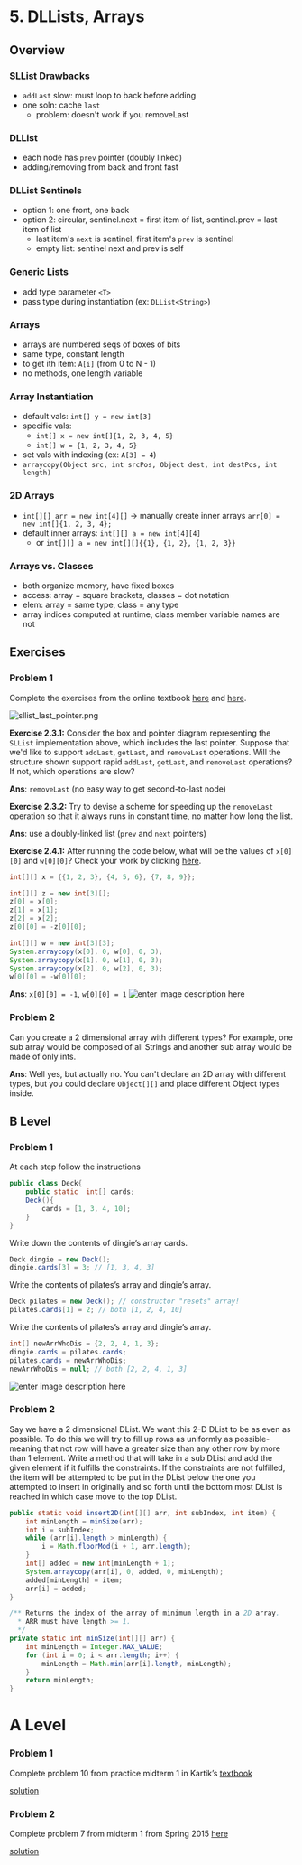 # 5. DLLists, Arrays
## Overview
### SLList Drawbacks
- `addLast` slow: must loop to back before adding
- one soln: cache `last`
	- problem: doesn't work if you removeLast
### DLList
- each node has `prev` pointer (doubly linked)
- adding/removing from back and front fast
### DLList Sentinels
- option 1: one front, one back
- option 2: circular, sentinel.next = first item of list, sentinel.prev = last item of list
	- last item's `next` is sentinel, first item's `prev` is sentinel
	- empty list: sentinel next and prev is self
### Generic Lists
- add type parameter `<T>`
- pass type during instantiation (ex: `DLList<String>`)
### Arrays
- arrays are numbered seqs of boxes of bits
- same type, constant length
- to get ith item: `A[i]` (from 0 to N - 1)
- no methods, one length variable
### Array Instantiation
- default vals: `int[] y = new int[3]`
- specific vals: 
	- `int[] x = new int[]{1, 2, 3, 4, 5}`
	- `int[] w = {1, 2, 3, 4, 5}`
- set vals with indexing (ex: `A[3] = 4`)
- `arraycopy(Object src, int srcPos, Object dest, int destPos, int length)`
### 2D Arrays
- `int[][] arr = new int[4][]` -> manually create inner arrays `arr[0] = new int[]{1, 2, 3, 4};`
- default inner arrays: `int[][] a = new int[4][4]`
	- or `int[][] a = new int[][]{{1}, {1, 2}, {1, 2, 3}}`
### Arrays vs. Classes
- both organize memory, have fixed boxes
- access: array = square brackets, classes = dot notation
- elem: array = same type, class = any type
- array indices computed at runtime, class member variable names are not
## Exercises
### Problem 1
Complete the exercises from the online textbook  [here](https://joshhug.gitbooks.io/hug61b/content/chap2/chap23.html)  and  [here](https://joshhug.gitbooks.io/hug61b/content/chap2/chap24.html).

![sllist_last_pointer.png](https://joshhug.gitbooks.io/hug61b/content/chap2/fig23/sllist_last_pointer.png)

**Exercise 2.3.1:**  Consider the box and pointer diagram representing the  `SLList`  implementation above, which includes the last pointer. Suppose that we'd like to support  `addLast`,  `getLast`, and  `removeLast`  operations. Will the structure shown support rapid  `addLast`,  `getLast`, and  `removeLast`  operations? If not, which operations are slow?

**Ans**: `removeLast` (no easy way to get second-to-last node)

**Exercise 2.3.2:**  Try to devise a scheme for speeding up the  `removeLast`  operation so that it always runs in constant time, no matter how long the list.

**Ans**: use a doubly-linked list (`prev` and `next` pointers)

**Exercise 2.4.1:**  After running the code below, what will be the values of `x[0][0]` and `w[0][0]`? Check your work by clicking  [here](http://goo.gl/fCZ9Dr).
```java
int[][] x = {{1, 2, 3}, {4, 5, 6}, {7, 8, 9}};

int[][] z = new int[3][];
z[0] = x[0];
z[1] = x[1];
z[2] = x[2];
z[0][0] = -z[0][0];

int[][] w = new int[3][3];
System.arraycopy(x[0], 0, w[0], 0, 3);
System.arraycopy(x[1], 0, w[1], 0, 3);
System.arraycopy(x[2], 0, w[2], 0, 3);
w[0][0] = -w[0][0];
```

**Ans**: `x[0][0] = -1`, `w[0][0] = 1`
![enter image description here](https://i.ibb.co/Z6cFCyG/5-C-1.png)
### Problem 2
Can you create a 2 dimensional array with different types? For example, one sub array would be composed of all Strings and another sub array would be made of only ints.

**Ans**: Well yes, but actually no. You can't declare an 2D array with different types, but you could declare `Object[][]` and place different Object types inside.
## B Level
### Problem 1
At each step follow the instructions
```java
public class Deck{
    public static  int[] cards;
    Deck(){
        cards = [1, 3, 4, 10];
    }
}
```
Write down the contents of dingie’s array cards.
```java
Deck dingie = new Deck();
dingie.cards[3] = 3; // [1, 3, 4, 3]
```
Write the contents of pilates’s array and dingie’s array.
```java
Deck pilates = new Deck(); // constructor "resets" array!
pilates.cards[1] = 2; // both [1, 2, 4, 10]
```
Write the contents of pilates’s array and dingie’s array.
```java
int[] newArrWhoDis = {2, 2, 4, 1, 3};
dingie.cards = pilates.cards;
pilates.cards = newArrWhoDis;
newArrWhoDis = null; // both [2, 2, 4, 1, 3]
```
![enter image description here](https://i.ibb.co/MGPXnqY/5-b-1.png)
### Problem 2
Say we have a 2 dimensional DList. We want this 2-D DList to be as even as possible. To do this we will try to fill up rows as uniformly as possible- meaning that not row will have a greater size than any other row by more than 1 element. Write a method that will take in a sub DList and add the given element if it fulfills the constraints. If the constraints are not fulfilled, the item will be attempted to be put in the DList below the one you attempted to insert in originally and so forth until the bottom most DList is reached in which case move to the top DList.
```java
public static void insert2D(int[][] arr, int subIndex, int item) {
	int minLength = minSize(arr);
	int i = subIndex;
	while (arr[i].length > minLength) {
		i = Math.floorMod(i + 1, arr.length);
	}
	int[] added = new int[minLength + 1];
	System.arraycopy(arr[i], 0, added, 0, minLength);
	added[minLength] = item;
	arr[i] = added;
}

/** Returns the index of the array of minimum length in a 2D array.
  * ARR must have length >= 1.
  */
private static int minSize(int[][] arr) {
	int minLength = Integer.MAX_VALUE;
	for (int i = 0; i < arr.length; i++) {
		minLength = Math.min(arr[i].length, minLength);
	}
	return minLength; 
}
```
# A Level
### Problem 1
Complete problem 10 from practice midterm 1 in Kartik’s  [textbook](http://www.kartikkapur.com/documents/mt1.pdf#page=10)

[solution](http://www.kartikkapur.com/documents/mt1sols.pdf)

### Problem 2
Complete problem 7 from midterm 1 from Spring 2015 [here](https://tbp.berkeley.edu/exams/4695/download/#page=9)

[solution](https://tbp.berkeley.edu/exams/4659/download/)

